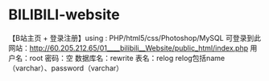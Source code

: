 # BILIBILI-website
【B站主页 + 登录注册】using : PHP/html5/css/Photoshop/MySQL
可登录到此网站：http://60.205.212.65/01____bilibili__Website/public_html/index.php
用户名：root
密码：空
数据库名：rewrite
表名：relog
relog包括name（varchar）、password（varchar）
